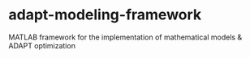 # adapt-modeling-framework
MATLAB framework for the implementation of mathematical models &amp; ADAPT optimization
